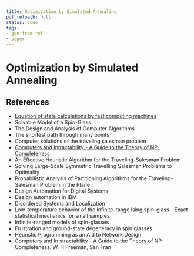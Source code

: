 ```yaml
---
title: Optimization by Simulated Annealing
pdf_relpath: null
status: todo
tags:
- gen-from-ref
- paper
---
```


# Optimization by Simulated Annealing

## References

- [Equation of state calculations by fast computing machines](./equation-of-state-calculations-by-fast-computing-machines.md)
- Solvable Model of a Spin-Glass
- The Design and Analysis of Computer Algorithms
- The shortest path through many points
- Computer solutions of the traveling salesman problem
- [Computers and Intractability - A Guide to the Theory of NP-Completeness](./computers-and-intractability-a-guide-to-the-theory-of-np-completeness.md)
- An Effective Heuristic Algorithm for the Traveling-Salesman Problem
- Solving Large-Scale Symmetric Travelling Salesman Problems to Optimality
- Probabilistic Analysis of Partitioning Algorithms for the Traveling-Salesman Problem in the Plane
- Design Automation for Digital Systems
- Design automation in IBM
- Disordered Systems and Localization
- Low-temperature behavior of the infinite-range Ising spin-glass - Exact statistical mechanics for small samples
- Infinite-ranged models of spin-glasses
- Frustration and ground-state degeneracy in spin glasses
- Heuristic Programming as an Aid to Network Design
- Computers and In stractability - A Guide to the Theory of NP-Completeness. W. H Freeman, San Fran
